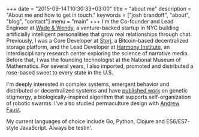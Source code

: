+++
date = "2015-09-14T10:30:33+03:00"
title = "about me"
description = "About me and how to get in touch."
keywords = ["josh brandoff", "about", "blog", "contact"]
menu = "main"
+++
I'm the Co-founder and Lead Engineer at [Wade & Wendy](http://wadeandwendy.ai), a venture-backed startup in NYC building artificially intelligent personalities that grow real relationships through chat. Previously, I was a Core Developer at [Storj](http://storj.io/), a Bitcoin-based decentralized storage platform, and the Lead Developer at [Harmony Institute](http://harmony-institute.org), an interdisciplinary research center exploring the science of narrative media. Before that, I was the founding technologist at the National Museum of Mathematics. For several years, I also imported, promoted and distributed a rose-based sweet to every state in the U.S.

I'm deeply interested in complex systems, emergent behavior and distributed or decentralized systems and have [published work](http://link.springer.com/chapter/10.1007%2F978-3-642-20760-0_4) on genetic stigmergy, a biologically-inspired algorithm that supports self-organization of robotic swarms. I've also studied permaculture design with [Andrew Faust](http://www.permaculturenewyork.com/).

My current languages of choice include Go, Python, Clojure and ES6/ES7-style JavaScript. Always be testin'.
